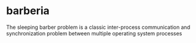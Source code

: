 barberia
========

The sleeping barber problem is a classic inter-process communication and synchronization problem between multiple operating system processes
